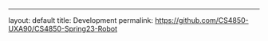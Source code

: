 ---
layout: default
title: Development
permalink: https://github.com/CS4850-UXA90/CS4850-Spring23-Robot